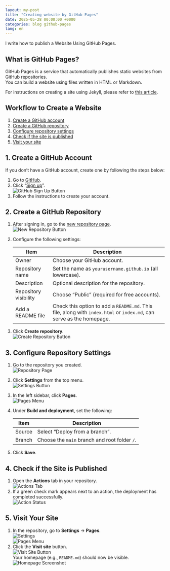 ```yaml
---
layout: my-post
title: "Creating website by GitHub Pages"
date: 2025-05-28 00:00:00 +0000
categories: blog github-pages
lang: en
---
```


I write how to publish a Website Using GitHub Pages.

## What is GitHub Pages?

GitHub Pages is a service that automatically publishes static websites from GitHub repositories.  
You can build a website using files written in HTML or Markdown.  

For instructions on creating a site using Jekyll, please refer to [this article](/blog/github-pages/creating-site-by-github-pages-with-jekyll-en).

## Workflow to Create a Website

1. [Create a GitHub account](#1-create-a-github-account)  
2. [Create a GitHub repository](#2-create-a-github-repository)  
3. [Configure repository settings](#3-configure-repository-settings)  
4. [Check if the site is published](#4-check-if-the-site-is-published)  
5. [Visit your site](#5-visit-your-site)

## 1. Create a GitHub Account

If you don’t have a GitHub account, create one by following the steps below:

1. Go to [GitHub](https://github.com/).  
2. Click “[Sign up](https://github.com/signup)”.  
   ![GitHub Sign Up Button](/assets/images/blog/github-pages/creating-site-by-github-pages/image1.png "GitHub Sign Up Button")
3. Follow the instructions to create your account.

## 2. Create a GitHub Repository

1. After signing in, go to the [new repository page](https://github.com/new).  
   ![New Repository Button](/assets/images/blog/github-pages/creating-site-by-github-pages/image2.png)
2. Configure the following settings:

    | Item              | Description |
    |-------------------|-------------|
    | Owner             | Choose your GitHub account. |
    | Repository name   | Set the name as `yourusername.github.io` (all lowercase). |
    | Description       | Optional description for the repository. |
    | Repository visibility | Choose “Public” (required for free accounts). |
    | Add a README file | Check this option to add a `README.md`. This file, along with `index.html` or `index.md`, can serve as the homepage. |

3. Click **Create repository**.  
   ![Create Repository Button](/assets/images/blog/github-pages/creating-site-by-github-pages/image3.png)

## 3. Configure Repository Settings

1. Go to the repository you created.  
   ![Repository Page](/assets/images/blog/github-pages/creating-site-by-github-pages/image4.png)
2. Click **Settings** from the top menu.  
   ![Settings Button](/assets/images/blog/github-pages/creating-site-by-github-pages/image5.png)
3. In the left sidebar, click **Pages**.  
   ![Pages Menu](/assets/images/blog/github-pages/creating-site-by-github-pages/image6.png)
4. Under **Build and deployment**, set the following:

    | Item   | Description |
    |--------|-------------|
    | Source | Select “Deploy from a branch”. |
    | Branch | Choose the `main` branch and root folder `/`. |

5. Click **Save**.

## 4. Check if the Site is Published

1. Open the **Actions** tab in your repository.  
   ![Actions Tab](/assets/images/blog/github-pages/creating-site-by-github-pages/image9.png)
2. If a green check mark appears next to an action, the deployment has completed successfully.  
   ![Action Status](/assets/images/blog/github-pages/creating-site-by-github-pages/image10.png)

## 5. Visit Your Site

1. In the repository, go to **Settings** → **Pages**.  
   ![Settings](/assets/images/blog/github-pages/creating-site-by-github-pages/image5.png)  
   ![Pages Menu](/assets/images/blog/github-pages/creating-site-by-github-pages/image6.png)
2. Click the **Visit site** button.  
   ![Visit Site Button](/assets/images/blog/github-pages/creating-site-by-github-pages/image7.png)  
   Your homepage (e.g., `README.md`) should now be visible.  
   ![Homepage Screenshot](/assets/images/blog/github-pages/creating-site-by-github-pages/image8.png)
